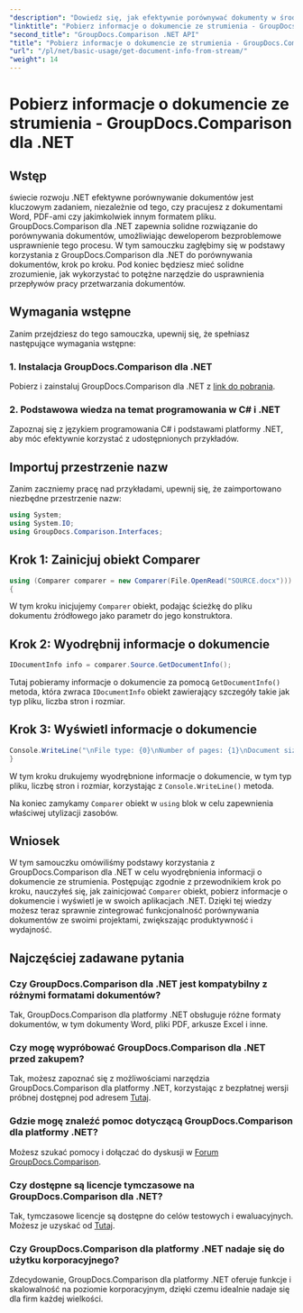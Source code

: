 ```yaml
---
"description": "Dowiedz się, jak efektywnie porównywać dokumenty w środowisku .NET za pomocą narzędzia GroupDocs.Comparison, usprawniając w ten sposób przepływy pracy związane z przetwarzaniem dokumentów."
"linktitle": "Pobierz informacje o dokumencie ze strumienia - GroupDocs.Comparison dla .NET"
"second_title": "GroupDocs.Comparison .NET API"
"title": "Pobierz informacje o dokumencie ze strumienia - GroupDocs.Comparison dla .NET"
"url": "/pl/net/basic-usage/get-document-info-from-stream/"
"weight": 14
---
```


# Pobierz informacje o dokumencie ze strumienia - GroupDocs.Comparison dla .NET

## Wstęp
świecie rozwoju .NET efektywne porównywanie dokumentów jest kluczowym zadaniem, niezależnie od tego, czy pracujesz z dokumentami Word, PDF-ami czy jakimkolwiek innym formatem pliku. GroupDocs.Comparison dla .NET zapewnia solidne rozwiązanie do porównywania dokumentów, umożliwiając deweloperom bezproblemowe usprawnienie tego procesu. W tym samouczku zagłębimy się w podstawy korzystania z GroupDocs.Comparison dla .NET do porównywania dokumentów, krok po kroku. Pod koniec będziesz mieć solidne zrozumienie, jak wykorzystać to potężne narzędzie do usprawnienia przepływów pracy przetwarzania dokumentów.
## Wymagania wstępne
Zanim przejdziesz do tego samouczka, upewnij się, że spełniasz następujące wymagania wstępne:
### 1. Instalacja GroupDocs.Comparison dla .NET
Pobierz i zainstaluj GroupDocs.Comparison dla .NET z [link do pobrania](https://releases.groupdocs.com/comparison/net/).
### 2. Podstawowa wiedza na temat programowania w C# i .NET
Zapoznaj się z językiem programowania C# i podstawami platformy .NET, aby móc efektywnie korzystać z udostępnionych przykładów.

## Importuj przestrzenie nazw
Zanim zaczniemy pracę nad przykładami, upewnij się, że zaimportowano niezbędne przestrzenie nazw:
```csharp
using System;
using System.IO;
using GroupDocs.Comparison.Interfaces;
```

## Krok 1: Zainicjuj obiekt Comparer
```csharp
using (Comparer comparer = new Comparer(File.OpenRead("SOURCE.docx")))
{
```
W tym kroku inicjujemy `Comparer` obiekt, podając ścieżkę do pliku dokumentu źródłowego jako parametr do jego konstruktora.
## Krok 2: Wyodrębnij informacje o dokumencie
```csharp
IDocumentInfo info = comparer.Source.GetDocumentInfo();
```
Tutaj pobieramy informacje o dokumencie za pomocą `GetDocumentInfo()` metoda, która zwraca `IDocumentInfo` obiekt zawierający szczegóły takie jak typ pliku, liczba stron i rozmiar.
## Krok 3: Wyświetl informacje o dokumencie
```csharp
Console.WriteLine("\nFile type: {0}\nNumber of pages: {1}\nDocument size: {2} bytes", info.FileType, info.PageCount, info.Size);
}
```
W tym kroku drukujemy wyodrębnione informacje o dokumencie, w tym typ pliku, liczbę stron i rozmiar, korzystając z `Console.WriteLine()` metoda.

Na koniec zamykamy `Comparer` obiekt w `using` blok w celu zapewnienia właściwej utylizacji zasobów.

## Wniosek
W tym samouczku omówiliśmy podstawy korzystania z GroupDocs.Comparison dla .NET w celu wyodrębnienia informacji o dokumencie ze strumienia. Postępując zgodnie z przewodnikiem krok po kroku, nauczyłeś się, jak zainicjować `Comparer` obiekt, pobierz informacje o dokumencie i wyświetl je w swoich aplikacjach .NET. Dzięki tej wiedzy możesz teraz sprawnie zintegrować funkcjonalność porównywania dokumentów ze swoimi projektami, zwiększając produktywność i wydajność.
## Najczęściej zadawane pytania
### Czy GroupDocs.Comparison dla .NET jest kompatybilny z różnymi formatami dokumentów?
Tak, GroupDocs.Comparison dla platformy .NET obsługuje różne formaty dokumentów, w tym dokumenty Word, pliki PDF, arkusze Excel i inne.
### Czy mogę wypróbować GroupDocs.Comparison dla .NET przed zakupem?
Tak, możesz zapoznać się z możliwościami narzędzia GroupDocs.Comparison dla platformy .NET, korzystając z bezpłatnej wersji próbnej dostępnej pod adresem [Tutaj](https://releases.groupdocs.com/).
### Gdzie mogę znaleźć pomoc dotyczącą GroupDocs.Comparison dla platformy .NET?
Możesz szukać pomocy i dołączać do dyskusji w [Forum GroupDocs.Comparison](https://forum.groupdocs.com/c/comparison/12).
### Czy dostępne są licencje tymczasowe na GroupDocs.Comparison dla .NET?
Tak, tymczasowe licencje są dostępne do celów testowych i ewaluacyjnych. Możesz je uzyskać od [Tutaj](https://purchase.groupdocs.com/temporary-license/).
### Czy GroupDocs.Comparison dla platformy .NET nadaje się do użytku korporacyjnego?
Zdecydowanie, GroupDocs.Comparison dla platformy .NET oferuje funkcje i skalowalność na poziomie korporacyjnym, dzięki czemu idealnie nadaje się dla firm każdej wielkości.
